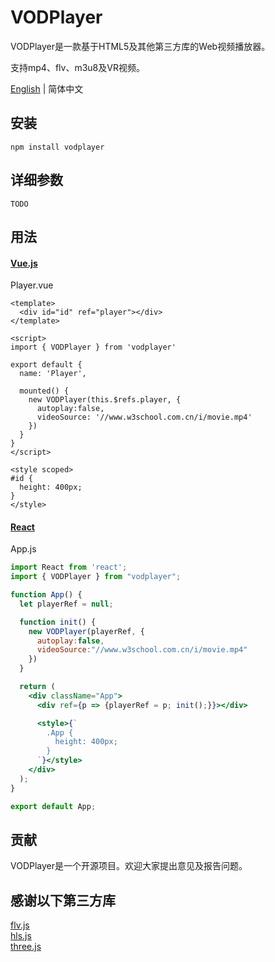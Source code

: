 # VODPlayer

VODPlayer是一款基于HTML5及其他第三方库的Web视频播放器。  

支持mp4、flv、m3u8及VR视频。  

[English](./README.md)  | 简体中文  

## 安装

```
npm install vodplayer
```

## 详细参数
```vue
TODO
```

## 用法

#### [Vue.js](https://github.com/yangfan1122/VODPlayer/tree/master/examples/vue-test)
  
Player.vue
```vue
<template>
  <div id="id" ref="player"></div>
</template>

<script>
import { VODPlayer } from 'vodplayer'  

export default {
  name: 'Player',

  mounted() {
    new VODPlayer(this.$refs.player, {
      autoplay:false,
      videoSource: '//www.w3school.com.cn/i/movie.mp4'
    })
  }
}
</script>

<style scoped>
#id {
  height: 400px;
}
</style>
```

#### [React](https://github.com/yangfan1122/VODPlayer/tree/master/examples/react-test)
App.js
```jsx harmony
import React from 'react';
import { VODPlayer } from "vodplayer";

function App() {
  let playerRef = null;

  function init() {
    new VODPlayer(playerRef, {
      autoplay:false,
      videoSource:"//www.w3school.com.cn/i/movie.mp4"
    })
  }

  return (
    <div className="App">
      <div ref={p => {playerRef = p; init();}}></div>

      <style>{`
        .App {
          height: 400px;
        }
      `}</style>
    </div>
  );
}

export default App;
```

## 贡献

VODPlayer是一个开源项目。欢迎大家提出意见及报告问题。

## 感谢以下第三方库

[flv.js][flv-js]  
[hls.js][hls-js]  
[three.js][three-js]  


[flv-js]: https://github.com/Bilibili/flv.js
[hls-js]: https://github.com/video-dev/hls.js
[three-js]: https://github.com/mrdoob/three.js

